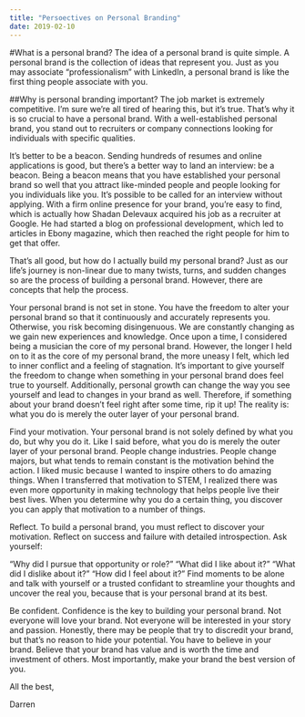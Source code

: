 ```yaml
---
title: "Persoectives on Personal Branding"
date: 2019-02-10
---
```



#What is a personal brand?
The idea of a personal brand is quite simple. A personal brand is the collection of ideas that represent you. Just as you may associate “professionalism” with LinkedIn, a personal brand is like the first thing people associate with you.

##Why is personal branding important?
The job market is extremely competitive. I’m sure we’re all tired of hearing this, but it’s true. That’s why it is so crucial to have a personal brand. With a well-established personal brand, you stand out to recruiters or company connections looking for individuals with specific qualities.

It’s better to be a beacon. Sending hundreds of resumes and online applications is good, but there’s a better way to land an interview: be a beacon. Being a beacon means that you have established your personal brand so well that you attract like-minded people and people looking for you individuals like you. It’s possible to be called for an interview without applying. With a firm online presence for your brand, you’re easy to find, which is actually how Shadan Delevaux acquired his job as a recruiter at Google. He had started a blog on professional development, which led to articles in Ebony magazine, which then reached the right people for him to get that offer.

That’s all good, but how do I actually build my personal brand?
Just as our life’s journey is non-linear due to many twists, turns, and sudden changes so are the process of building a personal brand. However, there are concepts that help the process.

 


Your personal brand is not set in stone. You have the freedom to alter your personal brand so that it continuously and accurately represents you. Otherwise, you risk becoming disingenuous. We are constantly changing as we gain new experiences and knowledge. Once upon a time, I considered being a musician the core of my personal brand. However, the longer I held on to it as the core of my personal brand, the more uneasy I felt, which led to inner conflict and a feeling of stagnation. It’s important to give yourself the freedom to change when something in your personal brand does feel true to yourself. Additionally, personal growth can change the way you see yourself and lead to changes in your brand as well. Therefore, if something about your brand doesn’t feel right after some time, rip it up! The reality is: what you do is merely the outer layer of your personal brand.


Find your motivation. Your personal brand is not solely defined by what you do, but why you do it. Like I said before, what you do is merely the outer layer of your personal brand. People change industries. People change majors, but what tends to remain constant is the motivation behind the action. I liked music because I wanted to inspire others to do amazing things. When I transferred that motivation to STEM, I realized there was even more opportunity in making technology that helps people live their best lives. When you determine why you do a certain thing, you discover you can apply that motivation to a number of things.


Reflect. To build a personal brand, you must reflect to discover your motivation. Reflect on success and failure with detailed introspection. Ask yourself:

“Why did I pursue that opportunity or role?”
“What did I like about it?”
“What did I dislike about it?”
“How did I feel about it?”
Find moments to be alone and talk with yourself or a trusted confidant to streamline your thoughts and uncover the real you, because that is your personal brand at its best.


Be confident. Confidence is the key to building your personal brand. Not everyone will love your brand. Not everyone will be interested in your story and passion. Honestly, there may be people that try to discredit your brand, but that’s no reason to hide your potential. You have to believe in your brand. Believe that your brand has value and is worth the time and investment of others. Most importantly, make your brand the best version of you.

All the best,

Darren
